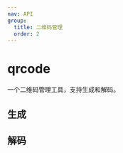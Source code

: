 ```yaml
---
nav: API
group:
  title: 二维码管理
  order: 2
---
```


# qrcode

一个二维码管理工具，支持生成和解码。

## 生成

<code src="../../example/qrcode/generate.tsx"></code>

## 解码

<code src="../../example/qrcode/decoderQrcode.tsx"></code>
